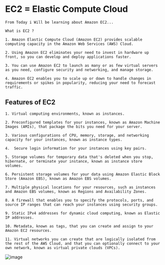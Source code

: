# EC2 = Elastic Compute Cloud


```From Today i Will be learning about Amazon EC2...```

```What is EC2 ?```

```1. Amazon Elastic Compute Cloud (Amazon EC2) provides scalable computing capacity in the Amazon Web Services (AWS) Cloud. ```

```2. Using Amazon EC2 eliminates your need to invest in hardware up front, so you can develop and deploy applications faster. ```

```3. You can use Amazon EC2 to launch as many or as few virtual servers as you need, configure security and networking, and manage storage. ```

```4. Amazon EC2 enables you to scale up or down to handle changes in requirements or spikes in popularity, reducing your need to forecast traffic.```

## Features of EC2

```1. Virtual computing environments, known as instances.```

```2. Preconfigured templates for your instances, known as Amazon Machine Images (AMIs), that package the bits you need for your server.```

```3. Various configurations of CPU, memory, storage, and networking capacity for your instances, known as instance types.```

```4.  Secure login information for your instances using key pairs.```

```5. Storage volumes for temporary data that's deleted when you stop, hibernate, or terminate your instance, known as instance store volumes.```

```6. Persistent storage volumes for your data using Amazon Elastic Block Store (Amazon EBS), known as Amazon EBS volumes.```

```7. Multiple physical locations for your resources, such as instances and Amazon EBS volumes, known as Regions and Availability Zones.```

```8. A firewall that enables you to specify the protocols, ports, and source IP ranges that can reach your instances using security groups.```

```9. Static IPv4 addresses for dynamic cloud computing, known as Elastic IP addresses.```

```10. Metadata, known as tags, that you can create and assign to your Amazon EC2 resources.```

```11. Virtual networks you can create that are logically isolated from the rest of the AWS Cloud, and that you can optionally connect to your own network, known as virtual private clouds (VPCs).```
  
  
![image](30-Days-of-Cloud/blob/main/05/EC2.png)


